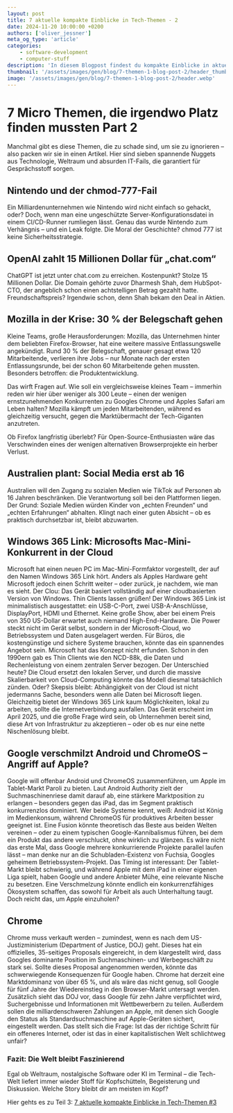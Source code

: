 ```yaml
---
layout: post
title: 7 aktuelle kompakte Einblicke in Tech-Themen - 2
date: 2024-11-20 10:00:00 +0200
authors: ['oliver_jessner']
meta_og_type: 'article'
categories:
    - software-development
    - computer-stuff
description: 'In diesem Blogpost findest du kompakte Einblicke in aktuelle Trends und Entwicklungen, die du nicht verpassen solltest.'
thumbnail: '/assets/images/gen/blog/7-themen-1-blog-post-2/header_thumbnail.webp'
image: '/assets/images/gen/blog/7-themen-1-blog-post-2/header.webp'
---
```


# 7 Micro Themen, die irgendwo Platz finden mussten Part 2

Manchmal gibt es diese Themen, die zu schade sind, um sie zu ignorieren – also packen wir sie in einen Artikel. Hier sind sieben spannende Nuggets aus Technologie, Weltraum und absurden IT-Fails, die garantiert für Gesprächsstoff sorgen.

## Nintendo und der chmod-777-Fail

Ein Milliardenunternehmen wie Nintendo wird nicht einfach so gehackt, oder? Doch, wenn man eine ungeschützte Server-Konfigurationsdatei in einem CI/CD-Runner rumliegen lässt. Genau das wurde Nintendo zum Verhängnis – und ein Leak folgte. Die Moral der Geschichte? chmod 777 ist keine Sicherheitsstrategie.

## OpenAI zahlt 15 Millionen Dollar für „chat.com“

ChatGPT ist jetzt unter chat.com zu erreichen. Kostenpunkt? Stolze 15 Millionen Dollar. Die Domain gehörte zuvor Dharmesh Shah, dem HubSpot-CTO, der angeblich schon einen achtstelligen Betrag gezahlt hatte. Freundschaftspreis? Irgendwie schon, denn Shah bekam den Deal in Aktien.

## Mozilla in der Krise: 30 % der Belegschaft gehen

Kleine Teams, große Herausforderungen: Mozilla, das Unternehmen hinter dem beliebten Firefox-Browser, hat eine weitere massive Entlassungswelle angekündigt. Rund 30 % der Belegschaft, genauer gesagt etwa 120 Mitarbeitende, verlieren ihre Jobs – nur Monate nach der ersten Entlassungsrunde, bei der schon 60 Mitarbeitende gehen mussten. Besonders betroffen: die Produktentwicklung.

Das wirft Fragen auf. Wie soll ein vergleichsweise kleines Team – immerhin reden wir hier über weniger als 300 Leute – einen der wenigen ernstzunehmenden Konkurrenten zu Googles Chrome und Apples Safari am Leben halten? Mozilla kämpft um jeden Mitarbeitenden, während es gleichzeitig versucht, gegen die Marktübermacht der Tech-Giganten anzutreten.

Ob Firefox langfristig überlebt? Für Open-Source-Enthusiasten wäre das Verschwinden eines der wenigen alternativen Browserprojekte ein herber Verlust.

## Australien plant: Social Media erst ab 16

Australien will den Zugang zu sozialen Medien wie TikTok auf Personen ab 16 Jahren beschränken. Die Verantwortung soll bei den Plattformen liegen. Der Grund: Soziale Medien würden Kinder von „echten Freunden“ und „echten Erfahrungen“ abhalten. Klingt nach einer guten Absicht – ob es praktisch durchsetzbar ist, bleibt abzuwarten.

## Windows 365 Link: Microsofts Mac-Mini-Konkurrent in der Cloud

Microsoft hat einen neuen PC im Mac-Mini-Formfaktor vorgestellt, der auf den Namen Windows 365 Link hört. Anders als Apples Hardware geht Microsoft jedoch einen Schritt weiter – oder zurück, je nachdem, wie man es sieht. Der Clou: Das Gerät basiert vollständig auf einer cloudbasierten Version von Windows. Thin Clients lassen grüßen! Der Windows 365 Link ist minimalistisch ausgestattet: ein USB-C-Port, zwei USB-A-Anschlüsse, DisplayPort, HDMI und Ethernet. Keine große Show, aber bei einem Preis von 350 US-Dollar erwartet auch niemand High-End-Hardware. Die Power steckt nicht im Gerät selbst, sondern in der Microsoft-Cloud, wo Betriebssystem und Daten ausgelagert werden. Für Büros, die kostengünstige und sichere Systeme brauchen, könnte das ein spannendes Angebot sein. Microsoft hat das Konzept nicht erfunden. Schon in den 1990ern gab es Thin Clients wie den NCD-88k, die Daten und Rechenleistung von einem zentralen Server bezogen. Der Unterschied heute? Die Cloud ersetzt den lokalen Server, und durch die massive Skalierbarkeit von Cloud-Computing könnte das Modell diesmal tatsächlich zünden. Oder? Skepsis bleibt: Abhängigkeit von der Cloud ist nicht jedermanns Sache, besonders wenn alle Daten bei Microsoft liegen. Gleichzeitig bietet der Windows 365 Link kaum Möglichkeiten, lokal zu arbeiten, sollte die Internetverbindung ausfallen. Das Gerät erscheint im April 2025, und die große Frage wird sein, ob Unternehmen bereit sind, diese Art von Infrastruktur zu akzeptieren – oder ob es nur eine nette Nischenlösung bleibt.

## Google verschmilzt Android und ChromeOS – Angriff auf Apple?

Google will offenbar Android und ChromeOS zusammenführen, um Apple im Tablet-Markt Paroli zu bieten. Laut Android Authority zielt der Suchmaschinenriese damit darauf ab, eine stärkere Marktposition zu erlangen – besonders gegen das iPad, das im Segment praktisch konkurrenzlos dominiert. Wer beide Systeme kennt, weiß: Android ist König im Medienkonsum, während ChromeOS für produktives Arbeiten besser geeignet ist. Eine Fusion könnte theoretisch das Beste aus beiden Welten vereinen – oder zu einem typischen Google-Kannibalismus führen, bei dem ein Produkt das andere verschluckt, ohne wirklich zu glänzen. Es wäre nicht das erste Mal, dass Google mehrere konkurrierende Projekte parallel laufen lässt – man denke nur an die Schubladen-Existenz von Fuchsia, Googles geheimem Betriebssystem-Projekt. Das Timing ist interessant: Der Tablet-Markt bleibt schwierig, und während Apple mit dem iPad in einer eigenen Liga spielt, haben Google und andere Anbieter Mühe, eine relevante Nische zu besetzen. Eine Verschmelzung könnte endlich ein konkurrenzfähiges Ökosystem schaffen, das sowohl für Arbeit als auch Unterhaltung taugt. Doch reicht das, um Apple einzuholen?

## Chrome

Chrome muss verkauft werden – zumindest, wenn es nach dem US-Justizministerium (Department of Justice, DOJ) geht. Dieses hat ein offizielles, 35-seitiges Proposals eingereicht, in dem klargestellt wird, dass Googles dominante Position im Suchmaschinen- und Werbegeschäft zu stark sei. Sollte dieses Proposal angenommen werden, könnte das schwerwiegende Konsequenzen für Google haben. Chrome hat derzeit eine Marktdominanz von über 65 %, und als wäre das nicht genug, soll Google für fünf Jahre der Wiedereinstieg in den Browser-Markt untersagt werden.
Zusätzlich sieht das DOJ vor, dass Google für zehn Jahre verpflichtet wird, Suchergebnisse und Informationen mit Wettbewerbern zu teilen. Außerdem sollen die milliardenschweren Zahlungen an Apple, mit denen sich Google den Status als Standardsuchmaschine auf Apple-Geräten sichert, eingestellt werden.
Das stellt sich die Frage: Ist das der richtige Schritt für ein offeneres Internet, oder ist das in einer kapitalistischen Welt schlichtweg unfair?

### Fazit: Die Welt bleibt Faszinierend

Egal ob Weltraum, nostalgische Software oder KI im Terminal – die Tech-Welt liefert immer wieder Stoff für Kopfschütteln, Begeisterung und Diskussion. Welche Story bleibt dir am meisten im Kopf?

Hier gehts es zu Teil 3: [7 aktuelle kompakte Einblicke in Tech-Themen \#3](/blog/2024-11-26-7-themen-1-blog-post-nr3/)
